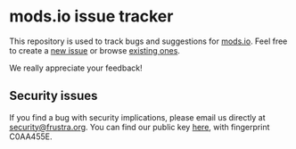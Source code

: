 mods.io issue tracker
=====================

This repository is used to track bugs and suggestions for [mods.io][].
Feel free to create a [new issue] or browse [existing ones].

[mods.io]: http://mods.io
[new issue]: https://github.com/frustra/mods.io/issues/new
[existing ones]: https://github.com/frustra/mods.io/issues

We really appreciate your feedback!


Security issues
---------------

If you find a bug with security implications, please email us directly at security@frustra.org.
You can find our public key [here](http://pgp.mit.edu/pks/lookup?op=get&search=0xAA6E73CAC0AA455E), with fingerprint C0AA455E.
